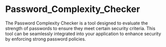 # Password_Complexity_Checker
The Password Complexity Checker is a tool designed to evaluate the strength of passwords to ensure they meet certain security criteria. This tool can be seamlessly integrated into your application to enhance security by enforcing strong password policies.
